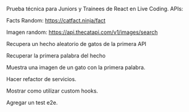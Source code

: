 Prueba técnica para Juniors y Trainees de React en Live Coding.
APIs:

Facts Random: https://catfact.ninja/fact

Imagen random: https://api.thecatapi.com/v1/images/search

Recupera un hecho aleatorio de gatos de la primera API

Recuperar la primera palabra del hecho

Muestra una imagen de un gato con la primera palabra.

Hacer refactor de servicios.

Mostrar como utilizar custom hooks.

Agregar un test e2e.
